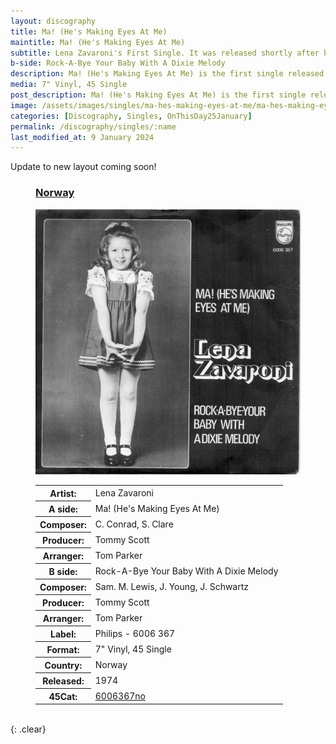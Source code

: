 ```yaml
---
layout: discography
title: Ma! (He's Making Eyes At Me)
maintitle: Ma! (He's Making Eyes At Me)
subtitle: Lena Zavaroni's First Single. It was released shortly after her third appearance on Opportunity Knocks.
b-side: Rock-A-Bye Your Baby With A Dixie Melody
description: Ma! (He's Making Eyes At Me) is the first single released by Lena Zavaroni and it was released shortly after her third appearance on Opportunity Knocks.
media: 7" Vinyl, 45 Single
post_description: Ma! (He's Making Eyes At Me) is the first single released by Lena Zavaroni and it was released shortly after her third appearance on Opportunity Knocks.
image: /assets/images/singles/ma-hes-making-eyes-at-me/ma-hes-making-eyes-at-me-uk.jpg
categories: [Discography, Singles, OnThisDay25January]
permalink: /discography/singles/:name
last_modified_at: 9 January 2024
---
```


Update to new layout coming soon!

<figure class="fig3">
<figcaption>
<h3 id="norway"><a href="#norway">Norway</a></h3>
</figcaption>
<img src="/assets/images/singles/ma-hes-making-eyes-at-me/ma-hes-making-eyes-at-me-norway.jpg" class="full-width" alt="Norway front of sleeve for the single Ma! (He's Making Eyes At Me) Philips - 6006 367" />
<figcaption>
<table>
<tr><th>Artist:</th><td>Lena Zavaroni</td></tr>
<tr class="split"><th>A side:</th><td>Ma! (He's Making Eyes At Me)</td></tr>
<tr><th>Composer:</th><td>C. Conrad, S. Clare</td></tr>
<tr><th>Producer:</th><td>Tommy Scott</td></tr>
<tr><th>Arranger:</th><td>Tom Parker</td></tr>
<tr class="split"><th>B side:</th><td>Rock-A-Bye Your Baby With A Dixie Melody</td></tr>
<tr><th>Composer:</th><td>Sam. M. Lewis, J. Young, J. Schwartz</td></tr>
<tr><th>Producer:</th><td>Tommy Scott</td></tr>
<tr><th>Arranger:</th><td>Tom Parker</td></tr>
<tr class="split"><th>Label:</th><td>Philips - 6006 367</td></tr>
<tr><th>Format:</th><td>7" Vinyl, 45 Single</td></tr>
<tr><th>Country:</th><td>Norway</td></tr>
<tr><th>Released:</th><td>1974</td></tr>
<tr class="split"><th>45Cat:</th><td><a class="external-link" href="http://www.45cat.com/record/6006367no">6006367no</a></td></tr>
</table>
</figcaption>
</figure>

<br />{: .clear}

